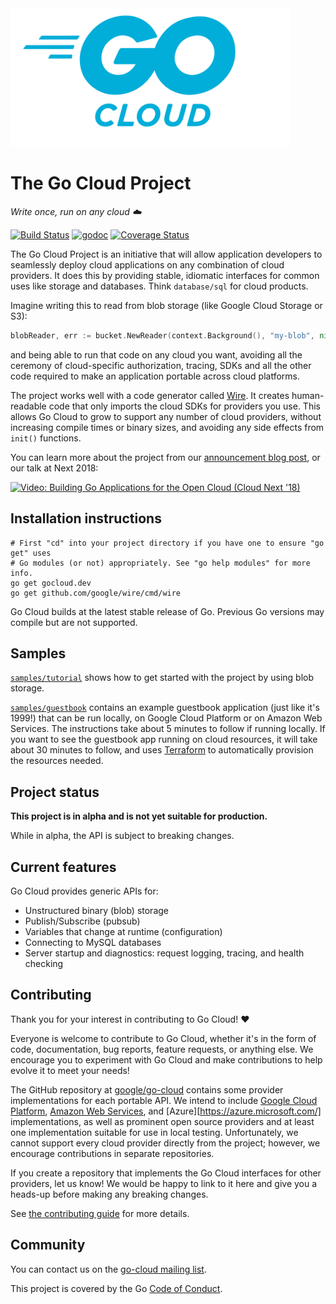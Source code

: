 <img src="logo-gopherblue.png" alt="" width="448" height="221">

# The Go Cloud Project

_Write once, run on any cloud ☁️_

[![Build Status](https://travis-ci.com/google/go-cloud.svg?branch=master)][travis]
[![godoc](https://godoc.org/github.com/google/go-cloud?status.svg)][godoc]
[![Coverage Status](https://coveralls.io/repos/github/google/go-cloud/badge.svg?branch=master)](https://coveralls.io/github/google/go-cloud?branch=master)

The Go Cloud Project is an initiative that will allow application developers to
seamlessly deploy cloud applications on any combination of cloud providers. It
does this by providing stable, idiomatic interfaces for common uses like storage
and databases. Think `database/sql` for cloud products.

Imagine writing this to read from blob storage (like Google Cloud Storage or
S3):

```go
blobReader, err := bucket.NewReader(context.Background(), "my-blob", nil)
```

and being able to run that code on any cloud you want, avoiding all the ceremony
of cloud-specific authorization, tracing, SDKs and all the other code required
to make an application portable across cloud platforms.

The project works well with a code generator called
[Wire](https://github.com/google/wire/blob/master/README.md). It
creates human-readable code that only imports the cloud SDKs for providers you
use. This allows Go Cloud to grow to support any number of cloud providers,
without increasing compile times or binary sizes, and avoiding any side effects
from `init()` functions.

You can learn more about the project from our [announcement blog post][], or our
talk at Next 2018:

[![Video: Building Go Applications for the Open Cloud (Cloud Next '18)](https://img.youtube.com/vi/_2ZwhvIkgek/0.jpg)][video]

[announcement blog post]: https://blog.golang.org/go-cloud
[godoc]: https://godoc.org/github.com/google/go-cloud
[travis]: https://travis-ci.com/google/go-cloud
[video]: https://www.youtube.com/watch?v=_2ZwhvIkgek

## Installation instructions

```shell
# First "cd" into your project directory if you have one to ensure "go get" uses
# Go modules (or not) appropriately. See "go help modules" for more info.
go get gocloud.dev
go get github.com/google/wire/cmd/wire
```

Go Cloud builds at the latest stable release of Go. Previous Go versions may
compile but are not supported.

## Samples

[`samples/tutorial`][tutorial] shows how to get started with the project by
using blob storage.

[`samples/guestbook`][guestbook] contains an example guestbook application (just
like it's 1999!) that can be run locally, on Google Cloud Platform or on Amazon
Web Services. The instructions take about 5 minutes to follow if running
locally. If you want to see the guestbook app running on cloud resources, it
will take about 30 minutes to follow, and uses [Terraform](http://terraform.io)
to automatically provision the resources needed.

[tutorial]: https://github.com/google/go-cloud/tree/master/samples/tutorial
[guestbook]: https://github.com/google/go-cloud/tree/master/samples/guestbook
[gcmsg]: https://github.com/google/go-cloud/tree/master/pubsub/samples/gcmsg

## Project status

**This project is in alpha and is not yet suitable for production.**

While in alpha, the API is subject to breaking changes.

## Current features

Go Cloud provides generic APIs for:

*   Unstructured binary (blob) storage
*   Publish/Subscribe (pubsub)
*   Variables that change at runtime (configuration)
*   Connecting to MySQL databases
*   Server startup and diagnostics: request logging, tracing, and health
    checking

## Contributing

Thank you for your interest in contributing to Go Cloud! :heart:

Everyone is welcome to contribute to Go Cloud, whether it's in the form of code,
documentation, bug reports, feature requests, or anything else. We encourage you
to experiment with Go Cloud and make contributions to help evolve it to meet
your needs!

The GitHub repository at [google/go-cloud][go-cloud] contains some provider
implementations for each portable API. We intend to include [Google Cloud
Platform][gcp], [Amazon Web Services][aws], and
[Azure][https://azure.microsoft.com/] implementations, as well as prominent open
source providers and at least one implementation suitable for use in local
testing. Unfortunately, we cannot support every cloud provider directly from the
project; however, we encourage contributions in separate repositories.

If you create a repository that implements the Go Cloud interfaces for other
providers, let us know! We would be happy to link to it here and give you
a heads-up before making any breaking changes.

See [the contributing guide](./CONTRIBUTING.md) for more details.

[go-cloud]: https://github.com/google/go-cloud
[gcp]: http://cloud.google.com
[aws]: http://aws.amazon.com
[azure]: https://azure.microsoft.com/

## Community

You can contact us on the [go-cloud mailing list][].

This project is covered by the Go [Code of Conduct][].

[Code of Conduct]: ./CODE_OF_CONDUCT.md
[go-cloud mailing list]: https://groups.google.com/forum/#!forum/go-cloud

